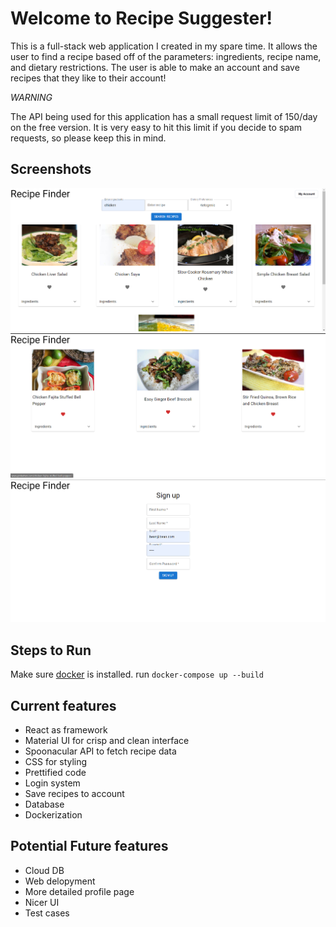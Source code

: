 # Welcome to Recipe Suggester!

This is a full-stack web application I created in my spare time. It allows the user to find a recipe based off of the parameters: ingredients, recipe name, and dietary restrictions. The user is able to make an account and save recipes that they like to their account!

*WARNING*

The API being used for this application has a small request limit of 150/day on the free version. It is very easy to hit this limit if you decide to spam requests, so please keep this in mind.

## Screenshots
![Search Page](./public/images/Screenshot_2.png)
![Saved Recipes](./public/images/Screenshot_3.png)
![Sign Up](./public/images/Screenshot_4.png)

## Steps to Run

Make sure [docker]((https://www.docker.com/get-started/)) is installed.
run `docker-compose up --build`

## Current features

- React as framework
- Material UI for crisp and clean interface
- Spoonacular API to fetch recipe data
- CSS for styling
- Prettified code
- Login system
- Save recipes to account
- Database
- Dockerization

## Potential Future features

- Cloud DB
- Web delopyment
- More detailed profile page
- Nicer UI
- Test cases

